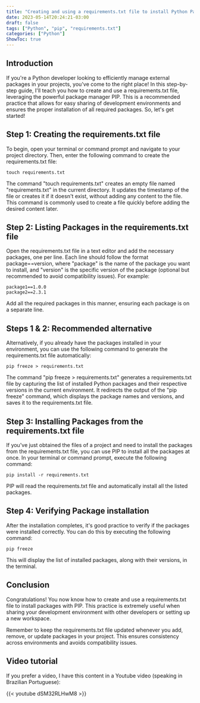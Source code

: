 ```yaml
---
title: "Creating and using a requirements.txt file to install Python Packages with PIP"
date: 2023-05-14T20:24:21-03:00
draft: false
tags: ["Python", "pip", "requirements.txt"]
categories: ["Python"]
ShowToc: true
---
```


## Introduction

If you're a Python developer looking to efficiently manage external packages in your projects, you've come to the right place! In this step-by-step guide, I'll teach you how to create and use a requirements.txt file, leveraging the powerful package manager PIP. This is a recommended practice that allows for easy sharing of development environments and ensures the proper installation of all required packages. So, let's get started!

## Step 1: Creating the requirements.txt file

To begin, open your terminal or command prompt and navigate to your project directory. Then, enter the following command to create the requirements.txt file:

```console
touch requirements.txt
```

The command "touch requirements.txt" creates an empty file named "requirements.txt" in the current directory. It updates the timestamp of the file or creates it if it doesn't exist, without adding any content to the file. This command is commonly used to create a file quickly before adding the desired content later.

## Step 2: Listing Packages in the requirements.txt file

Open the requirements.txt file in a text editor and add the necessary packages, one per line. Each line should follow the format package==version, where "package" is the name of the package you want to install, and "version" is the specific version of the package (optional but recommended to avoid compatibility issues). For example:

```plain
package1==1.0.0
package2==2.3.1
```
Add all the required packages in this manner, ensuring each package is on a separate line.

## Steps 1 & 2: Recommended alternative

Alternatively, if you already have the packages installed in your environment, you can use the following command to generate the requirements.txt file automatically:

```console
pip freeze > requirements.txt
```

The command "pip freeze > requirements.txt" generates a requirements.txt file by capturing the list of installed Python packages and their respective versions in the current environment. It redirects the output of the "pip freeze" command, which displays the package names and versions, and saves it to the requirements.txt file.

## Step 3: Installing Packages from the requirements.txt file

If you've just obtained the files of a project and need to install the packages from the requirements.txt file, you can use PIP to install all the packages at once. In your terminal or command prompt, execute the following command:

```console
pip install -r requirements.txt
```
PIP will read the requirements.txt file and automatically install all the listed packages.

## Step 4: Verifying Package installation

After the installation completes, it's good practice to verify if the packages were installed correctly. You can do this by executing the following command:

```console
pip freeze
```

This will display the list of installed packages, along with their versions, in the terminal.

## Conclusion

Congratulations! You now know how to create and use a requirements.txt file to install packages with PIP. This practice is extremely useful when sharing your development environment with other developers or setting up a new workspace.

Remember to keep the requirements.txt file updated whenever you add, remove, or update packages in your project. This ensures consistency across environments and avoids compatibility issues.

## Video tutorial

If you prefer a video, I have this content in a Youtube video (speaking in Brazilian Portuguese):

{{< youtube dSM32RLHwM8 >}}
